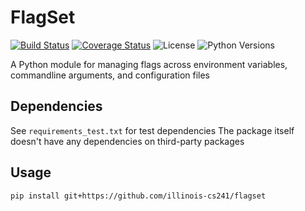 # FlagSet
[![Build Status](https://travis-ci.com/illinois-cs241/flagset.svg?branch=master)](https://travis-ci.com/illinois-cs241/flagset)
[![Coverage Status](https://coveralls.io/repos/github/illinois-cs241/flagset/badge.svg?branch=master)](https://coveralls.io/github/illinois-cs241/flagset?branch=master)
![License](https://img.shields.io/badge/license-NCSA%2FIllinois-blue.svg)
![Python Versions](https://img.shields.io/badge/python-3.5%2B-blue.svg)

A Python module for managing flags across environment variables, commandline arguments, and configuration files

## Dependencies

See `requirements_test.txt` for test dependencies
The package itself doesn't have any dependencies on third-party packages

## Usage

```
pip install git+https://github.com/illinois-cs241/flagset
```
